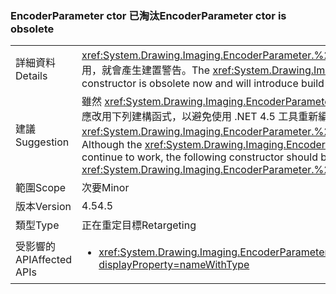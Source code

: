 ### <a name="encoderparameter-ctor-is-obsolete"></a><span data-ttu-id="1f8f7-101">EncoderParameter ctor 已淘汰</span><span class="sxs-lookup"><span data-stu-id="1f8f7-101">EncoderParameter ctor is obsolete</span></span>

|   |   |
|---|---|
|<span data-ttu-id="1f8f7-102">詳細資料</span><span class="sxs-lookup"><span data-stu-id="1f8f7-102">Details</span></span>|<span data-ttu-id="1f8f7-103"><xref:System.Drawing.Imaging.EncoderParameter.%23ctor(System.Drawing.Imaging.Encoder,System.Int32,System.Int32,System.Int32,System.Int32)> 建構函式現在已淘汰，如果使用，就會產生建置警告。</span><span class="sxs-lookup"><span data-stu-id="1f8f7-103">The <xref:System.Drawing.Imaging.EncoderParameter.%23ctor(System.Drawing.Imaging.Encoder,System.Int32,System.Int32,System.Int32,System.Int32)> constructor is obsolete now and will introduce build warnings if used.</span></span>|
|<span data-ttu-id="1f8f7-104">建議</span><span class="sxs-lookup"><span data-stu-id="1f8f7-104">Suggestion</span></span>|<span data-ttu-id="1f8f7-105">雖然 <xref:System.Drawing.Imaging.EncoderParameter.%23ctor(System.Drawing.Imaging.Encoder,System.Int32,System.Int32,System.Int32,System.Int32)> 建構函式會繼續運作，但應改用下列建構函式，以避免使用 .NET 4.5 工具重新編譯程式碼時出現已淘汰的建置警告：<xref:System.Drawing.Imaging.EncoderParameter.%23ctor(System.Drawing.Imaging.Encoder,System.Int32,System.Drawing.Imaging.EncoderParameterValueType,System.IntPtr)>。</span><span class="sxs-lookup"><span data-stu-id="1f8f7-105">Although the <xref:System.Drawing.Imaging.EncoderParameter.%23ctor(System.Drawing.Imaging.Encoder,System.Int32,System.Int32,System.Int32,System.Int32)>constructor will continue to work, the following constructor should be used instead to avoid the obsolete build warning when re-compiling code with .NET 4.5 tools: <xref:System.Drawing.Imaging.EncoderParameter.%23ctor(System.Drawing.Imaging.Encoder,System.Int32,System.Drawing.Imaging.EncoderParameterValueType,System.IntPtr)>.</span></span>|
|<span data-ttu-id="1f8f7-106">範圍</span><span class="sxs-lookup"><span data-stu-id="1f8f7-106">Scope</span></span>|<span data-ttu-id="1f8f7-107">次要</span><span class="sxs-lookup"><span data-stu-id="1f8f7-107">Minor</span></span>|
|<span data-ttu-id="1f8f7-108">版本</span><span class="sxs-lookup"><span data-stu-id="1f8f7-108">Version</span></span>|<span data-ttu-id="1f8f7-109">4.5</span><span class="sxs-lookup"><span data-stu-id="1f8f7-109">4.5</span></span>|
|<span data-ttu-id="1f8f7-110">類型</span><span class="sxs-lookup"><span data-stu-id="1f8f7-110">Type</span></span>|<span data-ttu-id="1f8f7-111">正在重定目標</span><span class="sxs-lookup"><span data-stu-id="1f8f7-111">Retargeting</span></span>|
|<span data-ttu-id="1f8f7-112">受影響的 API</span><span class="sxs-lookup"><span data-stu-id="1f8f7-112">Affected APIs</span></span>|<ul><li><xref:System.Drawing.Imaging.EncoderParameter.%23ctor(System.Drawing.Imaging.Encoder,System.Int32,System.Int32,System.Int32,System.Int32)?displayProperty=nameWithType></li></ul>|

